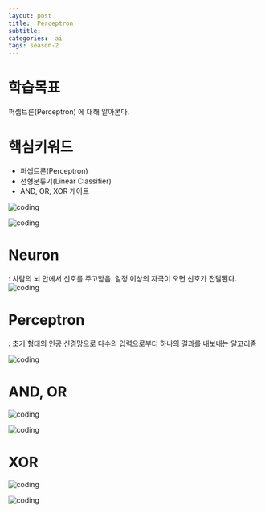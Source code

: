 ```yaml
---
layout: post
title:  Perceptron
subtitle:   
categories:  ai
tags: season-2
---
```


# 학습목표
퍼셉트론(Perceptron) 에 대해 알아본다.

# 핵심키워드
- 퍼셉트론(Perceptron)
- 선형분류기(Linear Classifier)
- AND, OR, XOR 게이트


![coding](../../../assets/img/posts/Lab-08-1Perceptron-1.jpg)

![coding](../../../assets/img/posts/Lab-08-1Perceptron-2.jpg)

# Neuron
: 사람의 뇌 안에서 신호를 주고받음. 일정 이상의 자극이 오면 신호가 전달된다. 
![coding](../../../assets/img/posts/Lab-08-1Perceptron-3.jpg)

# Perceptron
: 초기 형태의 인공 신경망으로 다수의 입력으로부터 하나의 결과를 내보내는 알고리즘

![coding](../../../assets/img/posts/Lab-08-1Perceptron-4.jpg)

# AND, OR
![coding](../../../assets/img/posts/Lab-08-1Perceptron-5.jpg)

![coding](../../../assets/img/posts/Lab-08-1Perceptron-6.jpg)

# XOR

![coding](../../../assets/img/posts/Lab-08-1Perceptron-7.jpg)

![coding](../../../assets/img/posts/Lab-08-1Perceptron-8.jpg)
